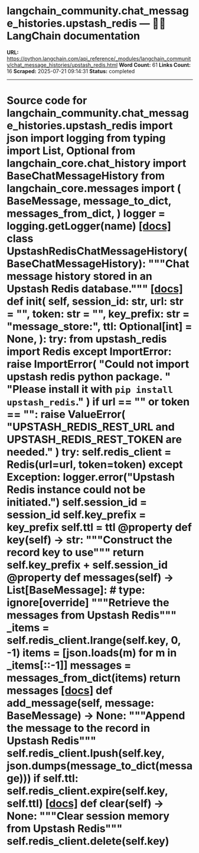 # langchain_community.chat_message_histories.upstash_redis — 🦜🔗 LangChain  documentation

**URL:** https://python.langchain.com/api_reference/_modules/langchain_community/chat_message_histories/upstash_redis.html
**Word Count:** 61
**Links Count:** 16
**Scraped:** 2025-07-21 09:14:31
**Status:** completed

---

# Source code for langchain\_community.chat\_message\_histories.upstash\_redis               import json     import logging     from typing import List, Optional          from langchain_core.chat_history import BaseChatMessageHistory     from langchain_core.messages import (         BaseMessage,         message_to_dict,         messages_from_dict,     )          logger = logging.getLogger(__name__)                              [[docs]](https://python.langchain.com/api_reference/community/chat_message_histories/langchain_community.chat_message_histories.upstash_redis.UpstashRedisChatMessageHistory.html#langchain_community.chat_message_histories.upstash_redis.UpstashRedisChatMessageHistory)     class UpstashRedisChatMessageHistory(BaseChatMessageHistory):         """Chat message history stored in an Upstash Redis database."""                         [[docs]](https://python.langchain.com/api_reference/community/chat_message_histories/langchain_community.chat_message_histories.upstash_redis.UpstashRedisChatMessageHistory.html#langchain_community.chat_message_histories.upstash_redis.UpstashRedisChatMessageHistory.__init__)         def __init__(             self,             session_id: str,             url: str = "",             token: str = "",             key_prefix: str = "message_store:",             ttl: Optional[int] = None,         ):             try:                 from upstash_redis import Redis             except ImportError:                 raise ImportError(                     "Could not import upstash redis python package. "                     "Please install it with `pip install upstash_redis`."                 )                  if url == "" or token == "":                 raise ValueError(                     "UPSTASH_REDIS_REST_URL and UPSTASH_REDIS_REST_TOKEN are needed."                 )                  try:                 self.redis_client = Redis(url=url, token=token)             except Exception:                 logger.error("Upstash Redis instance could not be initiated.")                  self.session_id = session_id             self.key_prefix = key_prefix             self.ttl = ttl                             @property         def key(self) -> str:             """Construct the record key to use"""             return self.key_prefix + self.session_id              @property         def messages(self) -> List[BaseMessage]:  # type: ignore[override]             """Retrieve the messages from Upstash Redis"""             _items = self.redis_client.lrange(self.key, 0, -1)             items = [json.loads(m) for m in _items[::-1]]             messages = messages_from_dict(items)             return messages                         [[docs]](https://python.langchain.com/api_reference/community/chat_message_histories/langchain_community.chat_message_histories.upstash_redis.UpstashRedisChatMessageHistory.html#langchain_community.chat_message_histories.upstash_redis.UpstashRedisChatMessageHistory.add_message)         def add_message(self, message: BaseMessage) -> None:             """Append the message to the record in Upstash Redis"""             self.redis_client.lpush(self.key, json.dumps(message_to_dict(message)))             if self.ttl:                 self.redis_client.expire(self.key, self.ttl)                                        [[docs]](https://python.langchain.com/api_reference/community/chat_message_histories/langchain_community.chat_message_histories.upstash_redis.UpstashRedisChatMessageHistory.html#langchain_community.chat_message_histories.upstash_redis.UpstashRedisChatMessageHistory.clear)         def clear(self) -> None:             """Clear session memory from Upstash Redis"""             self.redis_client.delete(self.key)